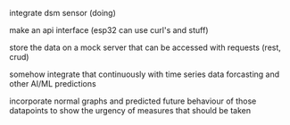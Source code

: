 integrate dsm sensor (doing)

make an api interface (esp32 can use curl's and stuff)

store the data on a mock server that can be accessed with requests (rest, crud)

somehow integrate that continuously with time series data forcasting and other AI/ML predictions

incorporate normal graphs and predicted future behaviour of those datapoints to show the urgency of measures that should be taken